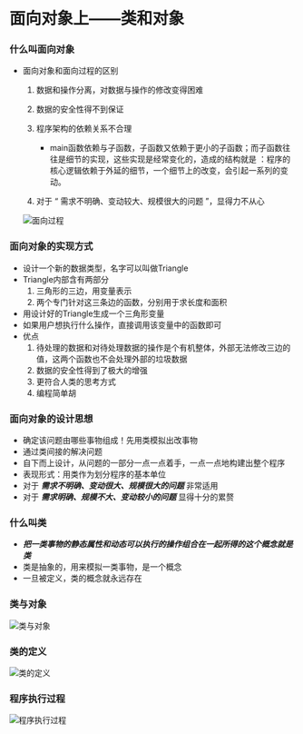 # 面向对象上——类和对象

> 

### 什么叫面向对象

- 面向对象和面向过程的区别

  1. 数据和操作分离，对数据与操作的修改变得困难

  2. 数据的安全性得不到保证

  3. 程序架构的依赖关系不合理

     - main函数依赖与子函数，子函数又依赖于更小的子函数；而子函数往往是细节的实现，这些实现是经常变化的，造成的结构就是 ：程序的核心逻辑依赖于外延的细节，一个细节上的改变，会引起一系列的变动。

  4. 对于 “ 需求不明确、变动较大、规模很大的问题 ”，显得力不从心

     

  ![面向过程](./Java截图/面向过程.jpg)



### 面向对象的实现方式

- 设计一个新的数据类型，名字可以叫做Triangle
- Triangle内部含有两部分
  1. 三角形的三边，用变量表示
  2. 两个专门针对这三条边的函数，分别用于求长度和面积
- 用设计好的Triangle生成一个三角形变量
- 如果用户想执行什么操作，直接调用该变量中的函数即可
- 优点 
  1. 待处理的数据和对待处理数据的操作是个有机整体，外部无法修改三边的值，这两个函数也不会处理外部的垃圾数据
  2. 数据的安全性得到了极大的增强
  3. 更符合人类的思考方式
  4. 编程简单胡 

### 面向对象的设计思想

- 确定该问题由哪些事物组成！先用类模拟出改事物
- 通过类间接的解决问题
- 自下而上设计，从问题的一部分一点一点着手，一点一点地构建出整个程序
- 表现形式：用类作为划分程序的基本单位
- 对于 ***需求不明确、变动很大、规模很大的问题*** 非常适用
- 对于 ***需求明确、规模不大、变动较小的问题*** 显得十分的累赘

### 什么叫类

- ***把一类事物的静态属性和动态可以执行的操作组合在一起所得的这个概念就是类***
- 类是抽象的，用来模拟一类事物，是一个概念
- 一旦被定义，类的概念就永远存在

### 类与对象

![类与对象](./java截图/类与对象.png)



### 类的定义

![类的定义](./java截图/类的定义.png)



### 程序执行过程

![程序执行过程](./java截图/程序执行过程.png)

